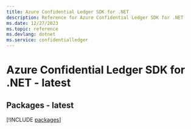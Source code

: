 ```yaml
---
title: Azure Confidential Ledger SDK for .NET
description: Reference for Azure Confidential Ledger SDK for .NET
ms.date: 12/27/2023
ms.topic: reference
ms.devlang: dotnet
ms.service: confidentialledger
---
```

# Azure Confidential Ledger SDK for .NET - latest
## Packages - latest
[!INCLUDE [packages](confidential-ledger-index.md)]